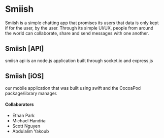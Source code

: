 # Smiish 

Smiish is a simple chatting app that promises its users that data is only kept if for the user, by the user.  Through its simple UI/UX, people from around the world can collaborate, share and send messages with one another.

## Smiish [API]
smiish api is an node.js application built through socket.io and express.js 

## Smiish [iOS]
our mobile application that was built using swift and the CocoaPod package/library manager.

#### Collaborators
* Ethan Park
* Michael Handria
* Scott Nguyen
* Abdulalim Yakoub
